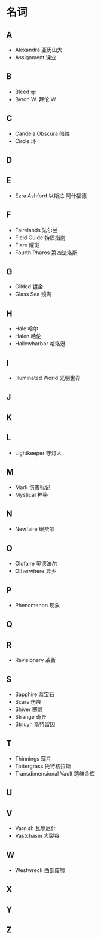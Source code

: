 # 名词

## A
- Alexandra 亚历山大
- Assignment 课业

## B
- Bleed 赤
- Byron W. 拜伦 W.

## C
- Candela Obscura 暗烛
- Circle 环

## D

## E
- Ezra Ashford 以斯拉·阿什福德

## F
- Fairelands 法尔兰
- Field Guide 特质指南
- Flare 耀斑
- Fourth Pharos 第四法洛斯

## G
- Gilded 镀金
- Glass Sea 镜海

## H
- Hale 哈尔
- Halen 哈伦
- Hallowharbor 哈洛港

## I
- Illuminated World 光明世界

## J

## K

## L
- Lightkeeper 守灯人

## M
- Mark 伤害标记
- Mystical 神秘

## N
- Newfaire 纽费尔

## O
- Oldfaire 奥德法尔
- Otherwhere 异乡

## P
- Phenomenon 现象

## Q

## R
- Revisionary 革新

## S
- Sapphire 蓝宝石
- Scars 伤痕
- Shiver 寒颤
- Strange 奇异
- Striuyn 斯特留因

## T
- Thinnings 薄片
- Tottergrass 托特格拉斯
- Transdimensional Vault 跨维金库

## U

## V
- Varnish 瓦尔尼什
- Vastchasm 大裂谷

## W
- Westwreck 西部废墟

## X

## Y

## Z
